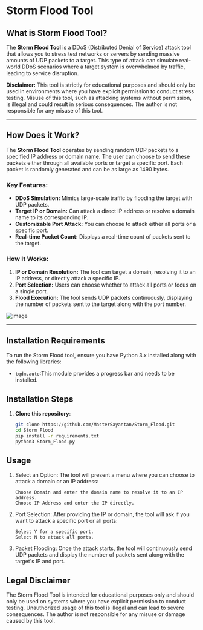 # Storm Flood Tool

## What is Storm Flood Tool?

The **Storm Flood Tool** is a DDoS (Distributed Denial of Service) attack tool that allows you to stress test networks or servers by sending massive amounts of UDP packets to a target. This type of attack can simulate real-world DDoS scenarios where a target system is overwhelmed by traffic, leading to service disruption.

**Disclaimer:** This tool is strictly for educational purposes and should only be used in environments where you have explicit permission to conduct stress testing. Misuse of this tool, such as attacking systems without permission, is illegal and could result in serious consequences. The author is not responsible for any misuse of this tool.

---

## How Does it Work?

The **Storm Flood Tool** operates by sending random UDP packets to a specified IP address or domain name. The user can choose to send these packets either through all available ports or target a specific port. Each packet is randomly generated and can be as large as 1490 bytes.

### Key Features:
- **DDoS Simulation:** Mimics large-scale traffic by flooding the target with UDP packets.
- **Target IP or Domain:** Can attack a direct IP address or resolve a domain name to its corresponding IP.
- **Customizable Port Attack:** You can choose to attack either all ports or a specific port.
- **Real-time Packet Count:** Displays a real-time count of packets sent to the target.

### How It Works:
1. **IP or Domain Resolution:** The tool can target a domain, resolving it to an IP address, or directly attack a specific IP.
2. **Port Selection:** Users can choose whether to attack all ports or focus on a single port.
3. **Flood Execution:** The tool sends UDP packets continuously, displaying the number of packets sent to the target along with the port number.

![image](https://github.com/MasterSayantan/Storm_Flood/blob/main/picture.png)

---


## Installation Requirements

To run the Storm Flood tool, ensure you have Python 3.x installed along with the following libraries:

- `tqdm.auto`:This module provides a progress bar and needs to be installed.

## Installation Steps

1. **Clone this repository**:
   ```bash
   git clone https://github.com/MasterSayantan/Storm_Flood.git
   cd Storm_Flood
   pip install -r requirements.txt
   python3 Storm_Flood.py
   ```

 ## Usage
1. Select an Option: The tool will present a menu where you can choose to attack a domain or an IP address:

       Choose Domain and enter the domain name to resolve it to an IP address.
       Choose IP Address and enter the IP directly.
2. Port Selection: After providing the IP or domain, the tool will ask if you want to attack a specific port or all ports:

       Select Y for a specific port.
       Select N to attack all ports.
3. Packet Flooding: Once the attack starts, the tool will continuously send UDP packets and display the number of packets sent along with the target's IP and port.

## Legal Disclaimer
  The Storm Flood Tool is intended for educational purposes only and should only be used on systems where you have explicit permission to conduct testing. Unauthorized usage of this tool is illegal and can lead to severe consequences. The author is not responsible for any misuse or damage caused by this tool.

